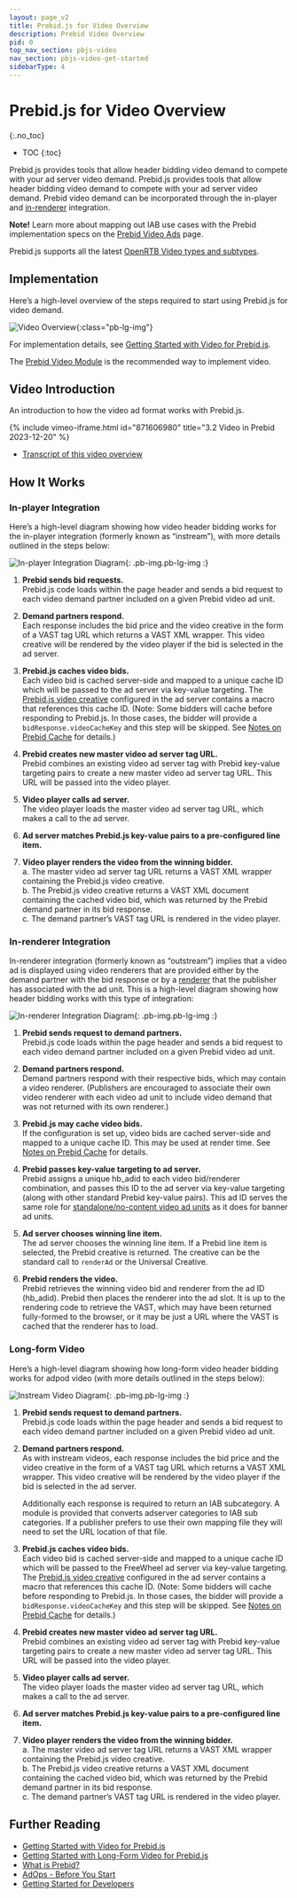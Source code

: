 ```yaml
---
layout: page_v2
title: Prebid.js for Video Overview
description: Prebid Video Overview
pid: 0
top_nav_section: pbjs-video
nav_section: pbjs-video-get-started
sidebarType: 4
---
```


# Prebid.js for Video Overview
{:.no_toc}

- TOC
{:toc}

Prebid.js provides tools that allow header bidding video demand to compete with your ad server video demand. Prebid.js provides tools that allow header bidding video demand to compete with your ad server video demand. Prebid video demand can be incorporated through the in-player and [in-renderer](/overview/glossary.html#renderer) integration.

**Note!** Learn more about mapping out IAB use cases with the Prebid implementation specs on the [Prebid Video Ads](https://docs.prebid.org/formats/video.html) page.

Prebid.js supports all the latest [OpenRTB Video types and subtypes](https://github.com/InteractiveAdvertisingBureau/AdCOM/blob/develop/AdCOM%20v1.0%20FINAL.md#list--placement-subtypes---video-).

## Implementation

Here’s a high-level overview of the steps required to start using Prebid.js for video demand.

![Video Overview](/assets/images/prebid-video/video-overview.png){:class="pb-lg-img"}

For implementation details, see [Getting Started with Video for Prebid.js](/prebid-video/video-getting-started.html).

The [Prebid Video Module](/prebid-video/video-getting-started.html#prebid-video-module) is the recommended way to implement video.

## Video Introduction

An introduction to how the video ad format works with Prebid.js.

{% include vimeo-iframe.html id="871606980" title="3.2 Video in Prebid 2023-12-20" %}

- [Transcript of this video overview](/prebid-video/video-overview-video.html)

## How It Works

### In-player Integration

Here’s a high-level diagram showing how video header bidding works for the in-player integration (formerly known as “instream”), with more details outlined in the steps below:

![In-player Integration Diagram]({{site.baseurl}}/assets/images/prebid-video/instream-video.png){: .pb-img.pb-lg-img :}

1. **Prebid sends bid requests.**  
Prebid.js code loads within the page header and sends a bid request to each video demand partner included on a given Prebid video ad unit.

2. **Demand partners respond.**  
Each response includes the bid price and the video creative in the form of a VAST tag URL which returns a VAST XML wrapper. This video creative will be rendered by the video player if the bid is selected in the ad server.

3. **Prebid.js caches video bids.**  
Each video bid is cached server-side and mapped to a unique cache ID which will be passed to the ad server via key-value targeting.  The [Prebid.js video creative]({{site.github.url}}/adops/setting-up-prebid-video-in-dfp.html#creative-setup) configured in the ad server contains a macro that references this cache ID. (Note: Some bidders will cache before responding to Prebid.js. In those cases, the bidder will provide a `bidResponse.videoCacheKey` and this step will be skipped. See [Notes on Prebid Cache]({{site.github.url}}/dev-docs/show-video-with-a-dfp-video-tag.html#notes-on-prebid-cache) for details.)

4. **Prebid creates new master video ad server tag URL.**  
Prebid combines an existing video ad server tag with Prebid key-value targeting pairs to create a new master video ad server tag URL. This URL will be passed into the video player.

5. **Video player calls ad server.**  
The video player loads the master video ad server tag URL, which makes a call to the ad server.

6. **Ad server matches Prebid.js key-value pairs to a pre-configured line item.**

7. **Video player renders the video from the winning bidder.**  
  a. The master video ad server tag URL returns a VAST XML wrapper containing the Prebid.js video creative.  
  b. The Prebid.js video creative returns a VAST XML document containing the cached video bid, which was returned by the Prebid demand partner in its bid response.  
  c. The demand partner’s VAST tag URL is rendered in the video player.

### In-renderer Integration

In-renderer integration (formerly known as “outstream”) implies that a video ad is displayed using video renderers that are provided either by the demand partner with the bid response or by a [renderer](/overview/glossary#renderer) that the publisher has associated with the ad unit. This is a high-level diagram showing how header bidding works with this type of integration:

![In-renderer Integration Diagram]({{site.baseurl}}/assets/images/prebid-video/outstream-video.png){: .pb-img.pb-lg-img :}

1. **Prebid sends request to demand partners.**  
Prebid.js code loads within the page header and sends a bid request to each video demand partner included on a given Prebid video ad unit.

2. **Demand partners respond.**  
Demand partners respond with their respective bids, which may contain a video renderer. (Publishers are encouraged to associate their own video renderer with each video ad unit to include video demand that was not returned with its own renderer.)

3. **Prebid.js may cache video bids.**  
If the configuration is set up, video bids are cached server-side and mapped to a unique cache ID. This may be used at render time. See [Notes on Prebid Cache](/dev-docs/show-video-with-a-dfp-video-tag.html#notes-on-prebid-cache) for details.

4. **Prebid passes key-value targeting to ad server.**  
Prebid assigns a unique hb_adid to each video bid/renderer combination, and passes this ID to the ad server via key-value targeting (along with other standard Prebid key-value pairs). This ad ID serves the same role for [standalone/no-content video ad units](https://docs.prebid.org/formats/video.html) as it does for banner ad units.

5. **Ad server chooses winning line item.**  
The ad server chooses the winning line item. If a Prebid line item is selected, the Prebid creative is returned. The creative can be the standard call to `renderAd` or the Universal Creative.

6. **Prebid renders the video.**  
Prebid retrieves the winning video bid and renderer from the ad ID (hb_adid). Prebid then places the renderer into the ad slot. It is up to the rendering code to retrieve the VAST, which may have been returned fully-formed to the browser, or it may be just a URL where the VAST is cached that the renderer has to load.

### Long-form Video

Here’s a high-level diagram showing how long-form video header bidding works for adpod video (with more details outlined in the steps below):

![Instream Video Diagram]({{site.baseurl}}/assets/images/prebid-video/instream-video.png){: .pb-img.pb-lg-img :}

1. **Prebid sends request to demand partners.**  
Prebid.js code loads within the page header and sends a bid request to each video demand partner included on a given Prebid video ad unit.

2. **Demand partners respond.**  
As with instream videos, each response includes the bid price and the video creative in the form of a VAST tag URL which returns a VAST XML wrapper.  This video creative will be rendered by the video player if the bid is selected in the ad server.  

      Additionally each response is required to return an IAB subcategory. A module is provided that converts adserver categories to IAB sub categories. If a publisher prefers to use their own mapping file they will need to set the URL location of that file.  

3. **Prebid.js caches video bids.**  
Each video bid is cached server-side and mapped to a unique cache ID which will be passed to the FreeWheel ad server via key-value targeting.  The [Prebid.js video creative]({{site.github.url}}/adops/setting-up-prebid-video-in-dfp.html#creative-setup) configured in the ad server contains a macro that references this cache ID. (Note: Some bidders will cache before responding to Prebid.js. In those cases, the bidder will provide a `bidResponse.videoCacheKey` and this step will be skipped. See [Notes on Prebid Cache]({{site.github.url}}/dev-docs/show-video-with-a-dfp-video-tag.html#notes-on-prebid-cache) for details.)

4. **Prebid creates new master video ad server tag URL.**  
Prebid combines an existing video ad server tag with Prebid key-value targeting pairs to create a new master video ad server tag URL.  This URL will be passed into the video player.

5. **Video player calls ad server.**  
The video player loads the master video ad server tag URL, which makes a call to the ad server.

6. **Ad server matches Prebid.js key-value pairs to a pre-configured line item.**

7. **Video player renders the video from the winning bidder.**  
  a. The master video ad server tag URL returns a VAST XML wrapper containing the Prebid.js video creative.  
  b. The Prebid.js video creative returns a VAST XML document containing the cached video bid, which was returned by the Prebid demand partner in its bid response.  
  c. The demand partner’s VAST tag URL is rendered in the video player.

## Further Reading

- [Getting Started with Video for Prebid.js](/prebid-video/video-getting-started.html)
- [Getting Started with Long-Form Video for Prebid.js](/prebid-video/video-long-form.html)
- [What is Prebid?](/overview/intro.html)
- [AdOps - Before You Start](/adops/before-you-start.html)
- [Getting Started for Developers](/dev-docs/getting-started.html)
